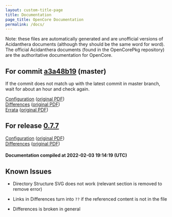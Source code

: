 ```yaml
---
layout: custom-title-page
title: Documentation
page_title: OpenCore Documentation
permalink: /docs/
---
```

Note: these files are automatically generated and are unofficial versions of Acidanthera documents (although they should be the same word for word). The official Acidanthera documents (found in the OpenCorePkg repository) are the authoritative documentation for OpenCore.

## For commit [a3a48b19](https://github.com/acidanthera/OpenCorePkg/tree/a3a48b193346e5e5f3c5e96a03d0097f11da12b2) (master)

If the commit does not match up with the latest commit in master branch, wait for about an hour and check again.

[Configuration](latest/Configuration.html) ([original PDF](https://github.com/acidanthera/OpenCorePkg/blob/a3a48b193346e5e5f3c5e96a03d0097f11da12b2/Docs/Configuration.pdf))
<br>
[Differences](latest/Differences.html) ([original PDF](https://github.com/acidanthera/OpenCorePkg/blob/a3a48b193346e5e5f3c5e96a03d0097f11da12b2/Docs/Differences/Differences.pdf))
<br>
[Errata](latest/Errata.html) ([original PDF](https://github.com/acidanthera/OpenCorePkg/blob/a3a48b193346e5e5f3c5e96a03d0097f11da12b2/Docs/Errata/Errata.pdf))

## For release [0.7.7](https://github.com/acidanthera/OpenCorePkg/tree/0.7.7)

[Configuration](release/Configuration.html) ([original PDF](https://github.com/acidanthera/OpenCorePkg/blob/0.7.7/Docs/Configuration.pdf))
<br>
[Differences](release/Differences.html) ([original PDF](https://github.com/acidanthera/OpenCorePkg/blob/0.7.7/Docs/Differences/Differences.pdf))

#### Documentation compiled at 2022-02-03 19:14:19 (UTC)

## Known Issues

* Directory Structure SVG does not work (relevant section is removed to remove error)

* Links in Differences turn into `??` if the referenced content is not in the file

* Differences is broken in general

